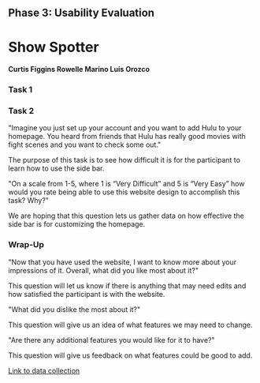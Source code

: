 ## Phase 3: Usability Evaluation

# Show Spotter

#### Curtis Figgins   Rowelle Marino   Luis Orozco


### Task 1

### Task 2
"Imagine you just set up your account and you want to add Hulu to your homepage. You heard from friends that Hulu has really good movies with fight scenes and you want to check some out."

The purpose of this task is to see how difficult it is for the participant to learn how to use the side bar. 

"On a scale from 1-5, where 1 is “Very Difficult” and 5 is “Very Easy” how  would you rate being able to use this website design to accomplish this task? Why?"

We are hoping that this question lets us gather data on how effective the side bar is for customizing the homepage.

### Wrap-Up
"Now that you have used the website, I want to know more about your impressions of it. Overall, what did you like most about it?"

This question will let us know if there is anything that may need edits and how satisfied the participant is with the website.  

"What did you dislike the most about it?"

This question will give us an idea of what features we may need to change.

"Are there any additional features you would like for it to have?"

This question will give us feedback on what features could be good to add. 

[Link to data collection](https://docs.google.com/spreadsheets/d/1NPHlq8AJrkLPIaopTqCFFZ1rRABsQXSCm-ZBkLn3VnE/edit?usp=sharing)
